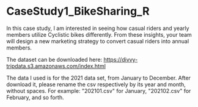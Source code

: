 # CaseStudy1_BikeSharing_R
In this case study, I am interested in seeing how casual riders and yearly members utilize Cyclistic bikes differently. From these insights, your team will design a new marketing strategy to convert casual riders into annual members.

The dataset can be downloaded here: https://divvy-tripdata.s3.amazonaws.com/index.html

The data I used is for the 2021 data set, from January to December. After download it, please rename the csv respectively by its year and month, without spaces. For example: "202101.csv" for January, "202102.csv" for February, and so forth.
